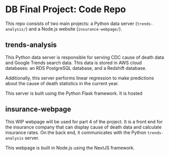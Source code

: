 # DB Final Project: Code Repo

This repo consists of two main projects: a Python data server (`trends-analysis/`) and a Node.js website (`insurance-webpage/`).

## trends-analysis

This Python data server is responsible for serving CDC cause of death data and Google Trends search data. This data is stored in AWS cloud databases: an RDS PostgreSQL database, and a Redshift database.

Additionally, this server performs linear regression to make predictions about the cause of death statistics in the current year.

This server is built using the Python Flask framework. It is hosted 

## insurance-webpage

This WIP webpage will be used for part 4 of the project. It is a front end for the insurance company that can display cause of death data and calculate insurance rates. On the back end, it communicates with the Python `trends-analysis` server.

This webpage is built in Node.js using the NextJS framework.
